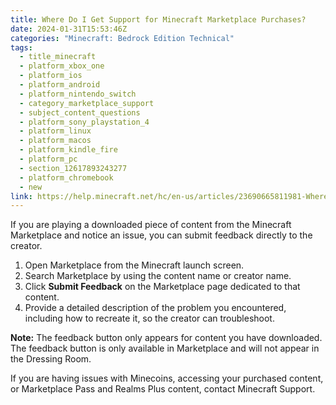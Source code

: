 ```yaml
---
title: Where Do I Get Support for Minecraft Marketplace Purchases?
date: 2024-01-31T15:53:46Z
categories: "Minecraft: Bedrock Edition Technical"
tags:
  - title_minecraft
  - platform_xbox_one
  - platform_ios
  - platform_android
  - platform_nintendo_switch
  - category_marketplace_support
  - subject_content_questions
  - platform_sony_playstation_4
  - platform_linux
  - platform_macos
  - platform_kindle_fire
  - platform_pc
  - section_12617893243277
  - platform_chromebook
  - new
link: https://help.minecraft.net/hc/en-us/articles/23690665811981-Where-Do-I-Get-Support-for-Minecraft-Marketplace-Purchases
---
```


If you are playing a downloaded piece of content from the Minecraft Marketplace and notice an issue, you can submit feedback directly to the creator.

1.  Open Marketplace from the Minecraft launch screen.
2.  Search Marketplace by using the content name or creator name.
3.  Click **Submit Feedback** on the Marketplace page dedicated to that content.
4.  Provide a detailed description of the problem you encountered, including how to recreate it, so the creator can troubleshoot.

**Note:** The feedback button only appears for content you have downloaded. The feedback button is only available in Marketplace and will not appear in the Dressing Room.

If you are having issues with Minecoins, accessing your purchased content, or Marketplace Pass and Realms Plus content, contact Minecraft Support.
